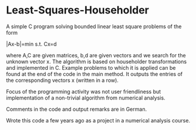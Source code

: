 # Least-Squares-Householder
A simple C program solving bounded linear least square problems of the form

|Ax-b|=min s.t. Cx=d

where A,C are given matrices, b,d are given vectors and we search for the unknown vector x. The algorithm is based on householder transformations and implemented in C. Example problems to which it is applied can be found at the end of the code in the main method. It outputs the entries of the corresponding vectors x (written in a row).

Focus of the programming activity was not user friendliness but implementation of a non-trivial algorithm from numerical analysis.

Comments in the code and output remarks are in German.

Wrote this code a few years ago as a project in a numerical analysis course.

